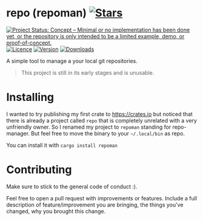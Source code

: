 # repo (repoman) [![Stars](https://img.shields.io/github/stars/hegde-atri/repo?style=social)](https://github.com/hegde-atri/repo)

[![Project Status: Concept – Minimal or no implementation has been done yet, or the repository is only intended to be a limited example, demo, or proof-of-concept.](https://www.repostatus.org/badges/latest/concept.svg)](https://www.repostatus.org/#concept)
[![Licence](https://img.shields.io/github/license/hegde-atri/repo?color=red)](https://github.com/hegde-atri/repo/blob/main/LICENCE)
[![Version](https://img.shields.io/crates/v/repoman?color=9cf)](https:://crates.io/repoman)
[![Downloads](https://img.shields.io/crates/d/repoman)](https://crates.io/repoman)

A simple tool to manage a your local git repositories.

> This project is still in its early stages and is unusable.

# Installing

I wanted to try publishing my first crate to https://crates.io but noticed that there is already a project called `repo` that is completely unrelated with a very unfriendly owner.
So I renamed my project to `repoman` standing for repo-manager. But feel free to move the binary to your `~/.local/bin` as repo.

You can install it with `cargo install repoman`


# Contributing

Make sure to stick to the general code of conduct :).

Feel free to open a pull request with improvements or features. Include a full description of feature/improvement you are bringing, the things you've changed, why you brought this change.

